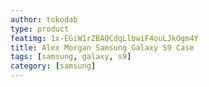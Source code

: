 ```yaml
---
author: tokodab
type: product
featimg: 1x-EGiW1rZBAQCdqLlbwiF4ouLJkOgm4Y
title: Alex Morgan Samsung Galaxy S9 Case
tags: [samsung, galaxy, s9]
category: [samsung]
---
```

